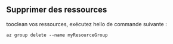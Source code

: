 ## <a name="clean-up-resources"></a>Supprimer des ressources

tooclean vos ressources, exécutez hello de commande suivante :

```azurecli-interactive
az group delete --name myResourceGroup
```
